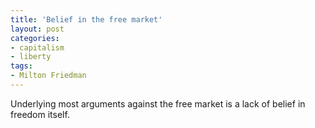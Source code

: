 ```yaml
---
title: 'Belief in the free market'
layout: post
categories:
- capitalism
- liberty
tags:
- Milton Friedman
---
```


Underlying most arguments against the free market is a lack of belief in freedom itself.
